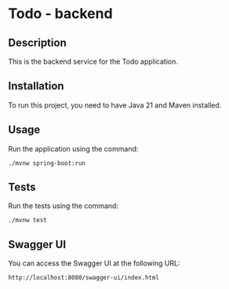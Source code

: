 # Todo - backend

## Description
This is the backend service for the Todo application.

## Installation
To run this project, you need to have Java 21 and Maven installed.

## Usage
Run the application using the command:
```
./mvnw spring-boot:run
```
## Tests
Run the tests using the command:
```
./mvnw test
```

## Swagger UI
You can access the Swagger UI at the following URL:
```
http://localhost:8080/swagger-ui/index.html
```